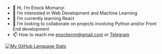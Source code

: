 - 👋 Hi, I’m Enock Momanyi
- 👀 I’m interested in Web Development and Machine Learning
- 🌱 I’m currently learning React
- 💞️ I’m looking to collaborate on projects involving Python and/or Front End development
- 📫 How to reach me enockenm@gmail.com or <a href="https://t.me/onlyenock">Telegram</a>

[![My GitHub Language Stats](https://github-readme-stats.vercel.app/api/top-langs/?username=enock-momanyi&langs_count=5&theme=tokyonight)]()
<!---
enock-momanyi/enock-momanyi is a ✨ special ✨ repository because its `README.md` (this file) appears on your GitHub profile.
You can click the Preview link to take a look at your changes.
--->
